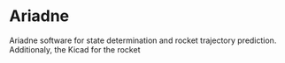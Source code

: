 # Ariadne
Ariadne software for state determination and rocket trajectory prediction. Additionaly, the Kicad for the rocket

